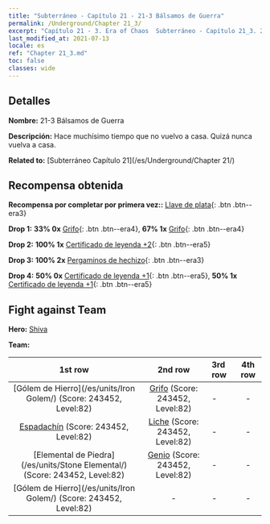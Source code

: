 ```yaml
---
title: "Subterráneo - Capítulo 21 - 21-3 Bálsamos de Guerra"
permalink: /Underground/Chapter 21_3/
excerpt: "Capítulo 21 - 3. Era of Chaos  Subterráneo - Capítulo 21_3. 21-3 Bálsamos de Guerra"
last_modified_at: 2021-07-13
locale: es
ref: "Chapter 21_3.md"
toc: false
classes: wide
---
```


## Detalles

 **Nombre:** 21-3 Bálsamos de Guerra

 **Descripción:** Hace muchísimo tiempo que no vuelvo a casa. Quizá nunca vuelva a casa.

 **Related to:** [Subterráneo Capítulo 21](/es/Underground/Chapter 21/)

## Recompensa obtenida

 **Recompensa por completar por primera vez::** [Llave de plata](/ItemsES/con_693/){: .btn .btn--era3}

 **Drop 1:** **33% 0x** [Grifo](/ItemsES/unt_192/){: .btn .btn--era4}, **67% 1x** [Grifo](/ItemsES/unt_192/){: .btn .btn--era4}

 **Drop 2:** **100% 1x** [Certificado de leyenda +2](/ItemsES/mat_81/){: .btn .btn--era5}

 **Drop 3:** **100% 2x** [Pergaminos de hechizo](/ItemsES/con_694/){: .btn .btn--era3}

 **Drop 4:** **50% 0x** [Certificado de leyenda +1](/ItemsES/mat_74/){: .btn .btn--era5}, **50% 1x** [Certificado de leyenda +1](/ItemsES/mat_74/){: .btn .btn--era5}


## Fight against Team
 **Hero:** [Shiva](/es/heroes/Shiva/)

 **Team:**


  | 1st row | 2nd row | 3rd row | 4th row |
  |:----:|:----:|:----|:----:|
  | [Gólem de Hierro](/es/units/Iron Golem/) (Score: 243452, Level:82)  | [Grifo](/es/units/Griffin/) (Score: 243452, Level:82)  | - | - |
  | [Espadachín](/es/units/Swordsman/) (Score: 243452, Level:82)  | [Liche](/es/units/Lich/) (Score: 243452, Level:82)  | - | - |
  | [Elemental de Piedra](/es/units/Stone Elemental/) (Score: 243452, Level:82)  | [Genio](/es/units/Genie/) (Score: 243452, Level:82)  | - | - |
  | [Gólem de Hierro](/es/units/Iron Golem/) (Score: 243452, Level:82)  | - | - | - |


